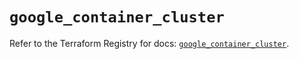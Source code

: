# `google_container_cluster`

Refer to the Terraform Registry for docs: [`google_container_cluster`](https://registry.terraform.io/providers/hashicorp/google-beta/6.48.0/docs/resources/google_container_cluster).
